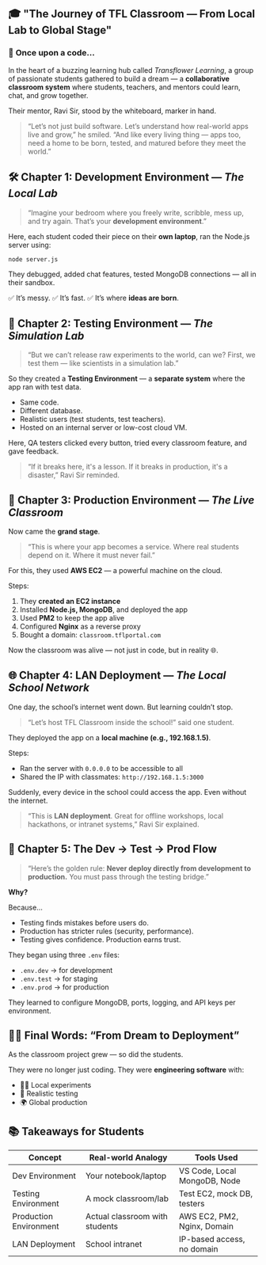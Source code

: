 
## 🎓 "The Journey of TFL Classroom — From Local Lab to Global Stage"


### 🏁 **Once upon a code...**

In the heart of a buzzing learning hub called *Transflower Learning*, a group of passionate students gathered to build a dream — a **collaborative classroom system** where students, teachers, and mentors could learn, chat, and grow together.

Their mentor, Ravi Sir, stood by the whiteboard, marker in hand.

> “Let’s not just build software. Let’s understand how real-world apps live and grow,” he smiled.
> “And like every living thing — apps too, need a home to be born, tested, and matured before they meet the world.”


## 🛠️ Chapter 1: Development Environment — *The Local Lab*

> “Imagine your bedroom where you freely write, scribble, mess up, and try again. That’s your **development environment**.”

Here, each student coded their piece on their **own laptop**, ran the Node.js server using:

```bash
node server.js
```

They debugged, added chat features, tested MongoDB connections — all in their sandbox.

✅ It’s messy.
✅ It’s fast.
✅ It’s where **ideas are born**.


## 🔬 Chapter 2: Testing Environment — *The Simulation Lab*

> “But we can’t release raw experiments to the world, can we? First, we test them — like scientists in a simulation lab.”

So they created a **Testing Environment** — a **separate system** where the app ran with test data.

* Same code.
* Different database.
* Realistic users (test students, test teachers).
* Hosted on an internal server or low-cost cloud VM.

Here, QA testers clicked every button, tried every classroom feature, and gave feedback.

> “If it breaks here, it's a lesson. If it breaks in production, it's a disaster,” Ravi Sir reminded.


## 🚀 Chapter 3: Production Environment — *The Live Classroom*

Now came the **grand stage**.

> “This is where your app becomes a service. Where real students depend on it. Where it must never fail.”

For this, they used **AWS EC2** — a powerful machine on the cloud.

Steps:

1. They **created an EC2 instance**
2. Installed **Node.js, MongoDB**, and deployed the app
3. Used **PM2** to keep the app alive
4. Configured **Nginx** as a reverse proxy
5. Bought a domain: `classroom.tflportal.com`

Now the classroom was alive — not just in code, but in reality 🌐.


## 🌐 Chapter 4: LAN Deployment — *The Local School Network*

One day, the school’s internet went down. But learning couldn’t stop.

> “Let’s host TFL Classroom inside the school!” said one student.

They deployed the app on a **local machine (e.g., 192.168.1.5)**.

Steps:

* Ran the server with `0.0.0.0` to be accessible to all
* Shared the IP with classmates: `http://192.168.1.5:3000`

Suddenly, every device in the school could access the app. Even without the internet.

> “This is **LAN deployment**. Great for offline workshops, local hackathons, or intranet systems,” Ravi Sir explained.


## 🔁 Chapter 5: The Dev → Test → Prod Flow

> “Here’s the golden rule: **Never deploy directly from development to production.** You must pass through the testing bridge.”

**Why?**

Because...

* Testing finds mistakes before users do.
* Production has stricter rules (security, performance).
* Testing gives confidence. Production earns trust.

They began using three `.env` files:

* `.env.dev` → for development
* `.env.test` → for staging
* `.env.prod` → for production

They learned to configure MongoDB, ports, logging, and API keys per environment.


## 👩‍💻 Final Words: “From Dream to Deployment”

As the classroom project grew — so did the students.

They were no longer just coding.
They were **engineering software** with:

* 👨‍💻 Local experiments
* 🧪 Realistic testing
* 🌍 Global production


## 📚 Takeaways for Students

| Concept                | Real-world Analogy             | Tools Used                   |
| ---------------------- | ------------------------------ | ---------------------------- |
| Dev Environment        | Your notebook/laptop           | VS Code, Local MongoDB, Node |
| Testing Environment    | A mock classroom/lab           | Test EC2, mock DB, testers   |
| Production Environment | Actual classroom with students | AWS EC2, PM2, Nginx, Domain  |
| LAN Deployment         | School intranet                | IP-based access, no domain   |
